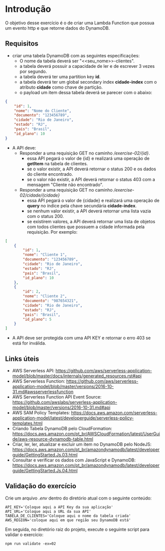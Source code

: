 # Introdução
O objetivo desse exercício é o de criar uma Lambda Function que possua um evento http e que retorne dados do DynamoDB.

## Requisitos
- criar uma tabela DynamoDB com as seguintes especificações:
  - O nome da tabela deverá ser "<<seu_nome>>-clientes".
  - a tabela deverá possuir a capacidade de ler e de escrever 3 vezes por segundo.
  - a tabela deverá ter uma partition key **id**.
  - a tabela deverá ter um global secondary index **cidade-index** com o atributo **cidade** como chave de partição.
  - o payload um item dessa tabela deverá se parecer com o abaixo:

```json
{
    "id": 1,
    "nome": "Nome do Cliente",
    "documento": "123456789",
    "cidade": "Rio de Janeiro",
    "estado": "RJ",
    "pais": "Brasil",
    "id_plano": 10
}
```

- A API deve:
  - Responder a uma requisição GET no caminho */exercise-02/{id}*.
    - essa API pegará o valor de {id} e realizará uma operação de **getItem** na tabela de clientes.
    - se o valor existir, a API deverá retornar o status 200 e os dados do cliente encontrado.
    - se o valor não existir, a API deverá retornar o status 403 com a mensagem "Cliente não encontrado".
  - Responder a uma requisição GET no caminho */exercise-02/cidade/{cidade}*
    - essa API pegará o valor de {cidade} e realizará uma operação de **query** no índice pela chave secundária **cidade-index**.
    - se nenhum valor existir, a API deverá retornar uma lista vazia com o status 200.
    - se existirem valores, a API deverá retornar uma lista de objetos com todos clientes que possuem a cidade informada pela requisição. Por exemplo:

```json
[
    {
        "id": 1,
        "nome": "Cliente 1",
        "documento": "123456789",
        "cidade": "Rio de Janeiro",
        "estado": "RJ",
        "pais": "Brasil",
        "id_plano": 10
    },
    {
        "id": 2,
        "nome": "Cliente 2",
        "documento": "987654321",
        "cidade": "Rio de Janeiro",
        "estado": "RJ",
        "pais": "Brasil",
        "id_plano": 5
    }
]
```

  - A API deve ser protegida com uma API KEY e retornar o erro 403 se está for inválida.

## Links úteis
* AWS Serverless API: https://github.com/aws/serverless-application-model/blob/master/docs/internals/generated_resources.rst#api
* AWS Serverless Function: https://github.com/aws/serverless-application-model/blob/master/versions/2016-10-31.md#awsserverlessfunction
* AWS Serverless Function API Event Source: https://github.com/awslabs/serverless-application-model/blob/master/versions/2016-10-31.md#api
* AWS SAM Policy Templates: https://docs.aws.amazon.com/serverless-application-model/latest/developerguide/serverless-policy-templates.html
* Criando Tabela DynamoDB pelo CloudFormation: https://docs.aws.amazon.com/pt_br/AWSCloudFormation/latest/UserGuide/aws-resource-dynamodb-table.html
* Criar, ler, ler, atualizar e excluir um item no DynamoDB pelo NodeJS: https://docs.aws.amazon.com/pt_br/amazondynamodb/latest/developerguide/GettingStarted.Js.03.html
* Consultar e verificar os dados com JavaScript e DynamoDB: https://docs.aws.amazon.com/pt_br/amazondynamodb/latest/developerguide/GettingStarted.Js.04.html

## Validação do exercício

Crie um arquivo *.env* dentro do diretório atual com o seguinte conteúdo:
```
API_KEY='Coloque aqui a API Key da sua aplicação'
API_URL='Coloque aqui a URL da sua API'
TABELA_DE_CLIENTES='Coloque aqui o nome da tabela criada'
AWS_REGION='coloque aqui em que região seu DynamoDB está'
```

Em seguida, no diretório raiz do projeto, execute o seguinte script para validar o exercício:
```
npm run validate -ex=02
```
